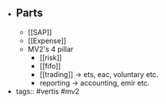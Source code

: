 - ## Parts
	- [[SAP]]
	- [[Expense]]
	- MV2's 4 pillar
		- [[risk]]
		- [[fifo]]
		- [[trading]] -> ets, eac, voluntary etc.
		- reporting -> accounting, emir etc.
- tags:: #vertis #mv2